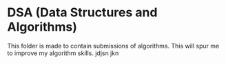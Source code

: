 # DSA (Data Structures and Algorithms)

This folder is made to contain submissions of algorithms.
This will spur me to improve my algorithm skills.
jdjsn jkn